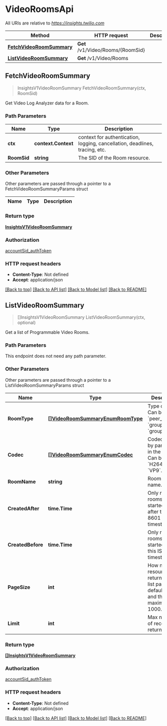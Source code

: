 # VideoRoomsApi

All URIs are relative to *https://insights.twilio.com*

Method | HTTP request | Description
------------- | ------------- | -------------
[**FetchVideoRoomSummary**](VideoRoomsApi.md#FetchVideoRoomSummary) | **Get** /v1/Video/Rooms/{RoomSid} | 
[**ListVideoRoomSummary**](VideoRoomsApi.md#ListVideoRoomSummary) | **Get** /v1/Video/Rooms | 



## FetchVideoRoomSummary

> InsightsV1VideoRoomSummary FetchVideoRoomSummary(ctx, RoomSid)



Get Video Log Analyzer data for a Room.

### Path Parameters


Name | Type | Description
------------- | ------------- | -------------
**ctx** | **context.Context** | context for authentication, logging, cancellation, deadlines, tracing, etc.
**RoomSid** | **string** | The SID of the Room resource.

### Other Parameters

Other parameters are passed through a pointer to a FetchVideoRoomSummaryParams struct


Name | Type | Description
------------- | ------------- | -------------

### Return type

[**InsightsV1VideoRoomSummary**](InsightsV1VideoRoomSummary.md)

### Authorization

[accountSid_authToken](../README.md#accountSid_authToken)

### HTTP request headers

- **Content-Type**: Not defined
- **Accept**: application/json

[[Back to top]](#) [[Back to API list]](../README.md#documentation-for-api-endpoints)
[[Back to Model list]](../README.md#documentation-for-models)
[[Back to README]](../README.md)


## ListVideoRoomSummary

> []InsightsV1VideoRoomSummary ListVideoRoomSummary(ctx, optional)



Get a list of Programmable Video Rooms.

### Path Parameters

This endpoint does not need any path parameter.

### Other Parameters

Other parameters are passed through a pointer to a ListVideoRoomSummaryParams struct


Name | Type | Description
------------- | ------------- | -------------
**RoomType** | [**[]VideoRoomSummaryEnumRoomType**](VideoRoomSummaryEnumRoomType.md) | Type of room. Can be &#x60;go&#x60;, &#x60;peer_to_peer&#x60;, &#x60;group&#x60;, or &#x60;group_small&#x60;.
**Codec** | [**[]VideoRoomSummaryEnumCodec**](VideoRoomSummaryEnumCodec.md) | Codecs used by participants in the room. Can be &#x60;VP8&#x60;, &#x60;H264&#x60;, or &#x60;VP9&#x60;.
**RoomName** | **string** | Room friendly name.
**CreatedAfter** | **time.Time** | Only read rooms that started on or after this ISO 8601 timestamp.
**CreatedBefore** | **time.Time** | Only read rooms that started before this ISO 8601 timestamp.
**PageSize** | **int** | How many resources to return in each list page. The default is 50, and the maximum is 1000.
**Limit** | **int** | Max number of records to return.

### Return type

[**[]InsightsV1VideoRoomSummary**](InsightsV1VideoRoomSummary.md)

### Authorization

[accountSid_authToken](../README.md#accountSid_authToken)

### HTTP request headers

- **Content-Type**: Not defined
- **Accept**: application/json

[[Back to top]](#) [[Back to API list]](../README.md#documentation-for-api-endpoints)
[[Back to Model list]](../README.md#documentation-for-models)
[[Back to README]](../README.md)

